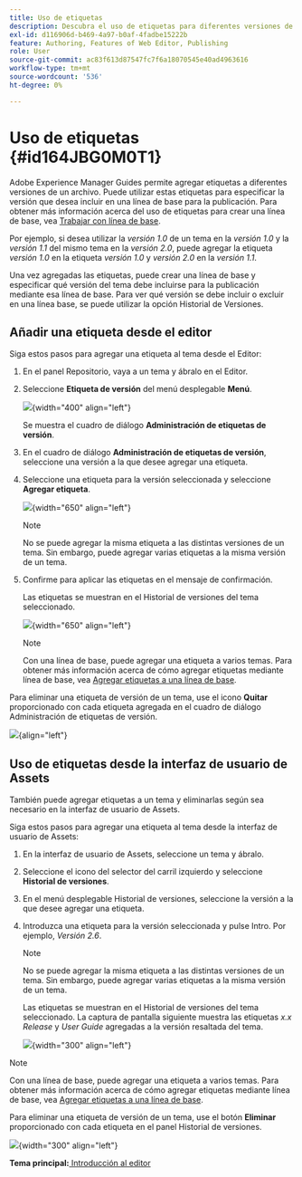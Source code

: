 ```yaml
---
title: Uso de etiquetas
description: Descubra el uso de etiquetas para diferentes versiones de un archivo en Adobe Experience Manager Guides. Obtenga información sobre cómo agregar o eliminar una etiqueta a una versión de un tema.
exl-id: d116906d-b469-4a97-b0af-4fadbe15222b
feature: Authoring, Features of Web Editor, Publishing
role: User
source-git-commit: ac83f613d87547fc7f6a18070545e40ad4963616
workflow-type: tm+mt
source-wordcount: '536'
ht-degree: 0%

---
```


# Uso de etiquetas {#id164JBG0M0T1}

Adobe Experience Manager Guides permite agregar etiquetas a diferentes versiones de un archivo. Puede utilizar estas etiquetas para especificar la versión que desea incluir en una línea de base para la publicación. Para obtener más información acerca del uso de etiquetas para crear una línea de base, vea [Trabajar con línea de base](generate-output-use-baseline-for-publishing.md#).

Por ejemplo, si desea utilizar la *versión 1.0* de un tema en la *versión 1.0* y la *versión 1.1* del mismo tema en la *versión 2.0*, puede agregar la etiqueta *versión 1.0* en la etiqueta *versión 1.0* y *versión 2.0* en la *versión 1.1*.

Una vez agregadas las etiquetas, puede crear una línea de base y especificar qué versión del tema debe incluirse para la publicación mediante esa línea de base. Para ver qué versión se debe incluir o excluir en una línea base, se puede utilizar la opción Historial de Versiones.

## Añadir una etiqueta desde el editor

Siga estos pasos para agregar una etiqueta al tema desde el Editor:

1. En el panel Repositorio, vaya a un tema y ábralo en el Editor.
1. Seleccione **Etiqueta de versión** del menú desplegable **Menú**.

   ![](images/version-label-option.png){width="400" align="left"}

   Se muestra el cuadro de diálogo **Administración de etiquetas de versión**.

1. En el cuadro de diálogo **Administración de etiquetas de versión**, seleccione una versión a la que desee agregar una etiqueta.
1. Seleccione una etiqueta para la versión seleccionada y seleccione **Agregar etiqueta**.

   ![](images/version-label-management-dialog-new.png){width="650" align="left"}

   >[!NOTE]
   >
   > No se puede agregar la misma etiqueta a las distintas versiones de un tema. Sin embargo, puede agregar varias etiquetas a la misma versión de un tema.
1. Confirme para aplicar las etiquetas en el mensaje de confirmación.

   Las etiquetas se muestran en el Historial de versiones del tema seleccionado.

   ![](images/label-comparison-version-history.png){width="650" align="left"}

   >[!NOTE]
   >
   > Con una línea de base, puede agregar una etiqueta a varios temas. Para obtener más información acerca de cómo agregar etiquetas mediante línea de base, vea [Agregar etiquetas a una línea de base](generate-output-use-baseline-for-publishing.md#id184KD0T305Z).

Para eliminar una etiqueta de versión de un tema, use el icono **Quitar** proporcionado con cada etiqueta agregada en el cuadro de diálogo Administración de etiquetas de versión.

![](images/remove-version-label.png){align="left"}


## Uso de etiquetas desde la interfaz de usuario de Assets

También puede agregar etiquetas a un tema y eliminarlas según sea necesario en la interfaz de usuario de Assets.

Siga estos pasos para agregar una etiqueta al tema desde la interfaz de usuario de Assets:

1. En la interfaz de usuario de Assets, seleccione un tema y ábralo.
1. Seleccione el icono del selector del carril izquierdo y seleccione **Historial de versiones**.
1. En el menú desplegable Historial de versiones, seleccione la versión a la que desee agregar una etiqueta.
1. Introduzca una etiqueta para la versión seleccionada y pulse Intro. Por ejemplo, *Versión 2.6*.

   >[!NOTE]
   >
   > No se puede agregar la misma etiqueta a las distintas versiones de un tema. Sin embargo, puede agregar varias etiquetas a la misma versión de un tema.

   Las etiquetas se muestran en el Historial de versiones del tema seleccionado. La captura de pantalla siguiente muestra las etiquetas *x.x Release* y *User Guide* agregadas a la versión resaltada del tema.

   ![](images/labels.png){width="300" align="left"}

>[!NOTE]
>
> Con una línea de base, puede agregar una etiqueta a varios temas. Para obtener más información acerca de cómo agregar etiquetas mediante línea de base, vea [Agregar etiquetas a una línea de base](generate-output-use-baseline-for-publishing.md#id184KD0T305Z).

Para eliminar una etiqueta de versión de un tema, use el botón **Eliminar** proporcionado con cada etiqueta en el panel Historial de versiones.

![](images/delete-labels.png){width="300" align="left"}


**Tema principal:**&#x200B;[ Introducción al editor](web-editor.md)
